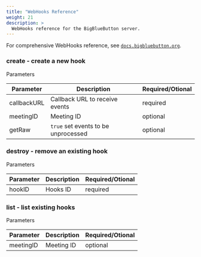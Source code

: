 ```yaml
---
title: "WebHooks Reference"
weight: 21
description: >
  WebHooks reference for the BigBlueButton server.
---
```


For comprehensive WebHooks reference, see [`docs.bigbluebutton.org`](https://docs.bigbluebutton.org/dev/webhooks.html#registering-hooks-api-calls).

### create - create a new hook

Parameters

| Parameter   | Description                         | Required/Otional |
| ----------- | ----------------------------------- | ---------------- |
| callbackURL | Callback URL to receive events      | required         |
| meetingID   | Meeting ID                          | optional         |
| getRaw      | `true` set events to be unprocessed | optional         |

### destroy - remove an existing hook

Parameters

| Parameter | Description | Required/Otional |
| --------- | ----------- | ---------------- |
| hookID    | Hooks ID    | required         |

### list - list existing hooks

Parameters

| Parameter | Description | Required/Otional |
| --------- | ----------- | ---------------- |
| meetingID | Meeting ID  | optional         |